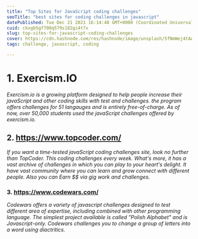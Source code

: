 ```yaml
---
title: "Top Sites for JavaScript coding challenges"
seoTitle: "best sites for coding challenges in javascript"
datePublished: Tue Dec 21 2021 16:14:48 GMT+0000 (Coordinated Universal Time)
cuid: ckxgb5gf700q579s182gi4t7x
slug: top-sites-for-javascript-coding-challenges
cover: https://cdn.hashnode.com/res/hashnode/image/unsplash/5fNmWej4tAA/upload/v1640103094588/33fS6adfU.jpeg
tags: challenge, javascript, coding

---
```


# 1. Exercism.IO

*Exercism.io is a growing platform designed to help people increase their javaScript and other coding skills with test and challenges. the program offers challenges for 51 langauges and is entirely free-of-charge. As of now, over 50,000 students used the javaScript challenges offered by exercism.io.*

## 2. https://www.topcoder.com/

*If you want a time-tested javaScript coding challenges site, look no further than TopCoder. This coding challenges every week. What's more, it has a vast archive of challenges in which you can play to your heart's delight. It have vast community where you can learn and grow connect with different people. Also you can Earn $$ via gig work and challenges.*

### 3. https://www.codewars.com/
*Codewars offers a variety of javascript challenges designed to test different area of expertise, including combined with other programming language. The simplest project available is called "Polish Alphabet" and is Javascript-only. Codewars challenges you to change a group of letters into a word using diactritics.*